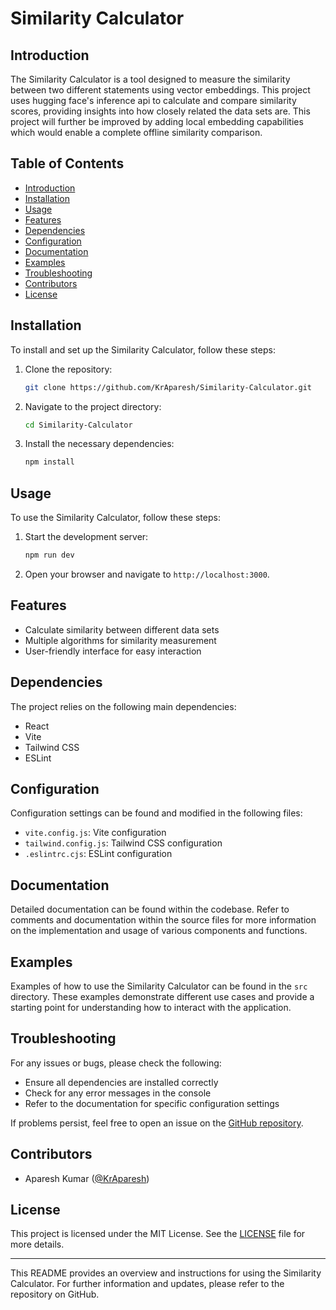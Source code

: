 # Similarity Calculator

## Introduction
The Similarity Calculator is a tool designed to measure the similarity between two different statements using vector embeddings. This project uses hugging face's inference api to calculate and compare similarity scores, providing insights into how closely related the data sets are. This project will further be improved by adding local embedding capabilities which would enable a complete offline similarity comparison.

## Table of Contents
- [Introduction](#introduction)
- [Installation](#installation)
- [Usage](#usage)
- [Features](#features)
- [Dependencies](#dependencies)
- [Configuration](#configuration)
- [Documentation](#documentation)
- [Examples](#examples)
- [Troubleshooting](#troubleshooting)
- [Contributors](#contributors)
- [License](#license)

## Installation
To install and set up the Similarity Calculator, follow these steps:
1. Clone the repository:
    ```bash
    git clone https://github.com/KrAparesh/Similarity-Calculator.git
    ```
2. Navigate to the project directory:
    ```bash
    cd Similarity-Calculator
    ```
3. Install the necessary dependencies:
    ```bash
    npm install
    ```

## Usage
To use the Similarity Calculator, follow these steps:
1. Start the development server:
    ```bash
    npm run dev
    ```
2. Open your browser and navigate to `http://localhost:3000`.

## Features
- Calculate similarity between different data sets
- Multiple algorithms for similarity measurement
- User-friendly interface for easy interaction

## Dependencies
The project relies on the following main dependencies:
- React
- Vite
- Tailwind CSS
- ESLint

## Configuration
Configuration settings can be found and modified in the following files:
- `vite.config.js`: Vite configuration
- `tailwind.config.js`: Tailwind CSS configuration
- `.eslintrc.cjs`: ESLint configuration

## Documentation
Detailed documentation can be found within the codebase. Refer to comments and documentation within the source files for more information on the implementation and usage of various components and functions.

## Examples
Examples of how to use the Similarity Calculator can be found in the `src` directory. These examples demonstrate different use cases and provide a starting point for understanding how to interact with the application.

## Troubleshooting
For any issues or bugs, please check the following:
- Ensure all dependencies are installed correctly
- Check for any error messages in the console
- Refer to the documentation for specific configuration settings

If problems persist, feel free to open an issue on the [GitHub repository](https://github.com/KrAparesh/Similarity-Calculator/issues).

## Contributors
- Aparesh Kumar ([@KrAparesh](https://github.com/KrAparesh))

## License
This project is licensed under the MIT License. See the [LICENSE](https://github.com/KrAparesh/Similarity-Calculator/blob/main/LICENSE) file for more details.

---

This README provides an overview and instructions for using the Similarity Calculator. For further information and updates, please refer to the repository on GitHub.

